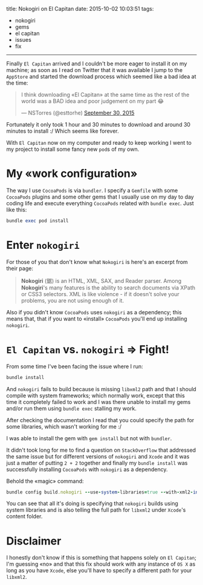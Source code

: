 title: Nokogiri on El Capitan
date: 2015-10-02 10:03:51
tags:
- nokogiri
- gems
- el capitan
- issues
- fix
---

Finally `El Capitan` arrived and I couldn't be more eager to install it on my machine; as soon as I read on Twitter that it was available I jump to the `AppStore` and started the download process which seemed like a bad idea at the time:

<blockquote class="twitter-tweet" lang="en"><p lang="en" dir="ltr">I think downloading «El Capitan» at the same time as the rest of the world was a BAD idea and poor judgement on my part 😂</p> — NSTorres (@esttorhe) <a href="https://twitter.com/esttorhe/status/649289668773715973">September 30, 2015</a></blockquote>

<script async src="http://platform.twitter.com/widgets.js" charset="utf-8"></script>

<!--more-->

Fortunately it only took 1 hour and 30 minutes to download and around 30 minutes to install :/ Which seems like forever.

With `El Capitan` now on my computer and ready to keep working I went to my project to install some fancy new `pod`s of my own.

# My «work configuration»

The way I use `CocoaPods` is via `bundler`. I specify a `Gemfile` with some `CocoaPods` plugins and some other gems that I usually use on my day to day coding life and execute everything `CocoaPods` related with `bundle exec`. Just like this:

```ruby
bundle exec pod install
```

# Enter `nokogiri`

For those of you that don't know what `Nokogiri` is here's an excerpt from their page:

>**Nokogiri** (鋸) is an HTML, XML, SAX, and Reader parser. Among **Nokogiri**'s many features is the ability to search documents via XPath or CSS3 selectors. XML is like violence - if it doesn't solve your problems, you are not using enough of it.

Also if you didn't know `CocoaPods` uses `nokogiri` as a dependency; this means that, that if you want to «install» `CocoaPods` you'll end up installing `nokogiri`.

# `El Capitan` vs. `nokogiri` => Fight!

From some time I've been facing the issue where I run:

```ruby
bundle install
```

And `nokogiri` fails to build because is missing `libxml2` path and that I should compile with system frameworks; which normally work, except that this time it completely failed to work and I was there unable to install my gems and/or run them using `bundle exec` stalling my work.

After checking the documentation I read that you could specify the path for some libraries, which wasn't working for me :/

I was able to install the gem with `gem install` but not with `bundler`.

It didn't took long for me to find a question on `StackOverflow` that addressed the same issue but for different versions of `nokogiri` and `Xcode` and it was just a matter of putting `2 + 2` together and finally my `bundle install` was successfully installing `CocoaPods` with `nokogiri` as a dependency.

Behold the «magic» command:

```ruby
bundle config build.nokogiri --use-system-libraries=true --with-xml2-include=/Applications/Xcode.app/Contents/Developer/Platforms/MacOSX.platform/Developer/SDKs/MacOSX10.11.sdk/usr/include/libxml2
```

You can see that all it's doing is specifying that `nokogiri` builds using system libraries and is also telling the full path for `libxml2` under `Xcode`'s content folder.

# Disclaimer

I honestly don't know if this is something that happens solely on `El Capitan`; I'm guessing «no» and that this fix should work with any instance of `OS X` as long as you have `Xcode`, else you'll have to specify a different path for your `libxml2`.
